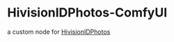 # HivisionIDPhotos-ComfyUI
a custom node for [HivisionIDPhotos](https://github.com/Zeyi-Lin/HivisionIDPhotos)

